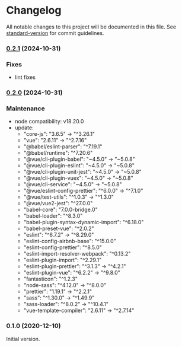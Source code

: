 # Changelog

All notable changes to this project will be documented in this file. See [standard-version](https://github.com/conventional-changelog/standard-version) for commit guidelines.


### [0.2.1](https://github.com/levy707/calendar/compare/0.2.0...0.2.1) (2024-10-31)

### Fixes

-   lint fixes

### [0.2.0](https://github.com/levy707/calendar/compare/0.1.0...0.2.0) (2024-10-31)

### Maintenance

-   node compatibility: v18.20.0
-   update:
    -    "core-js": "3.6.5" → "^3.26.1"
    -    "vue": "2.6.11" → "^2.7.16"
    -    "@babel/eslint-parser": "^7.19.1"
    -    "@babel/runtime": "^7.20.6"
    -    "@vue/cli-plugin-babel": "~4.5.0" → "~5.0.8"
    -    "@vue/cli-plugin-eslint": "~4.5.0" → "~5.0.8"
    -    "@vue/cli-plugin-unit-jest": "~4.5.0" → "~5.0.8"
    -    "@vue/cli-plugin-vuex": "~4.5.0" → "~5.0.8"
    -    "@vue/cli-service": "~4.5.0" → "~5.0.8"
    -    "@vue/eslint-config-prettier": "^6.0.0" → "^7.1.0"
    -    "@vue/test-utils": "^1.0.3" → "^1.3.0"
    -    "@vue/vue2-jest": "^27.0.0"
    -    "babel-core": "7.0.0-bridge.0"
    -    "babel-loader": "^8.3.0"
    -    "babel-plugin-syntax-dynamic-import": "^6.18.0"
    -    "babel-preset-vue": "^2.0.2"
    -    "eslint": "^6.7.2" → "^8.29.0"
    -    "eslint-config-airbnb-base": "^15.0.0"
    -    "eslint-config-prettier": "^8.5.0"
    -    "eslint-import-resolver-webpack": "^0.13.2"
    -    "eslint-plugin-import": "^2.29.1"
    -    "eslint-plugin-prettier": "^3.1.3" → "^4.2.1"
    -    "eslint-plugin-vue": "^6.2.2" → "^9.8.0"
    -    "fantasticon": "^1.2.3"
    -    "node-sass": "^4.12.0" → "^8.0.0"
    -    "prettier": "1.19.1" → "^2.2.1"
    -    "sass": "^1.30.0" → "^1.49.9"
    -    "sass-loader": "^8.0.2" → "^10.4.1"
    -    "vue-template-compiler": "2.6.11" → "^2.7.14"


### 0.1.0 (2020-12-10)

Initial version.
